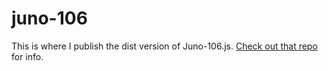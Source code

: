 # juno-106

This is where I publish the dist version of Juno-106.js. [Check out that repo](https://github.com/stevengoldberg/juno106/blob/master/README.md) for info.
